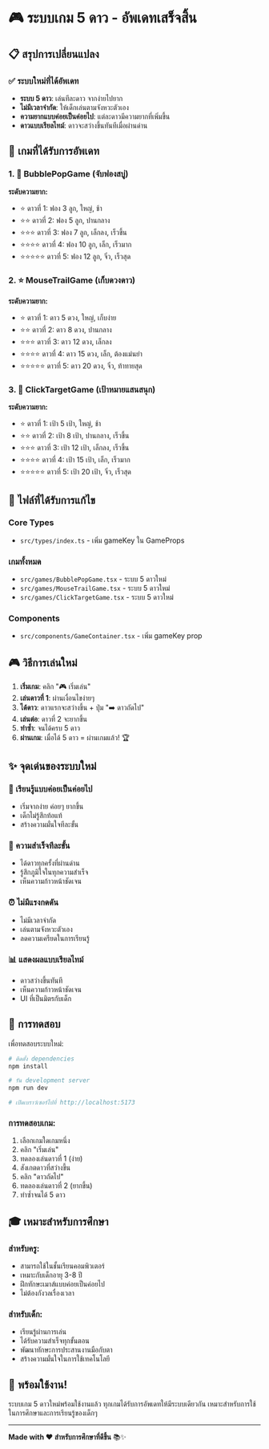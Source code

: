 # 🎮 ระบบเกม 5 ดาว - อัพเดทเสร็จสิ้น

## 📋 สรุปการเปลี่ยนแปลง

### ✅ ระบบใหม่ที่ได้อัพเดท
- **ระบบ 5 ดาว**: เล่นทีละดาว จากง่ายไปยาก
- **ไม่มีเวลาจำกัด**: ให้เด็กเล่นตามจังหวะตัวเอง
- **ความยากแบบค่อยเป็นค่อยไป**: แต่ละดาวมีความยากที่เพิ่มขึ้น
- **ดาวแบบเรียลไทม์**: ดาวจะสว่างขึ้นทันทีเมื่อผ่านด่าน

## 🎯 เกมที่ได้รับการอัพเดท

### 1. 🫧 BubblePopGame (จับฟองสบู่)
**ระดับความยาก:**
- ⭐ ดาวที่ 1: ฟอง 3 ลูก, ใหญ่, ช้า
- ⭐⭐ ดาวที่ 2: ฟอง 5 ลูก, ปานกลาง
- ⭐⭐⭐ ดาวที่ 3: ฟอง 7 ลูก, เล็กลง, เร็วขึ้น
- ⭐⭐⭐⭐ ดาวที่ 4: ฟอง 10 ลูก, เล็ก, เร็วมาก
- ⭐⭐⭐⭐⭐ ดาวที่ 5: ฟอง 12 ลูก, จิ๋ว, เร็วสุด

### 2. ⭐ MouseTrailGame (เก็บดวงดาว)
**ระดับความยาก:**
- ⭐ ดาวที่ 1: ดาว 5 ดวง, ใหญ่, เก็บง่าย
- ⭐⭐ ดาวที่ 2: ดาว 8 ดวง, ปานกลาง
- ⭐⭐⭐ ดาวที่ 3: ดาว 12 ดวง, เล็กลง
- ⭐⭐⭐⭐ ดาวที่ 4: ดาว 15 ดวง, เล็ก, ต้องแม่นยำ
- ⭐⭐⭐⭐⭐ ดาวที่ 5: ดาว 20 ดวง, จิ๋ว, ท้าทายสุด

### 3. 🎯 ClickTargetGame (เป้าหมายแสนสนุก)
**ระดับความยาก:**
- ⭐ ดาวที่ 1: เป้า 5 เป้า, ใหญ่, ช้า
- ⭐⭐ ดาวที่ 2: เป้า 8 เป้า, ปานกลาง, เร็วขึ้น
- ⭐⭐⭐ ดาวที่ 3: เป้า 12 เป้า, เล็กลง, เร็วขึ้น
- ⭐⭐⭐⭐ ดาวที่ 4: เป้า 15 เป้า, เล็ก, เร็วมาก
- ⭐⭐⭐⭐⭐ ดาวที่ 5: เป้า 20 เป้า, จิ๋ว, เร็วสุด

## 🔧 ไฟล์ที่ได้รับการแก้ไข

### Core Types
- `src/types/index.ts` - เพิ่ม gameKey ใน GameProps

### เกมทั้งหมด
- `src/games/BubblePopGame.tsx` - ระบบ 5 ดาวใหม่
- `src/games/MouseTrailGame.tsx` - ระบบ 5 ดาวใหม่
- `src/games/ClickTargetGame.tsx` - ระบบ 5 ดาวใหม่

### Components
- `src/components/GameContainer.tsx` - เพิ่ม gameKey prop

## 🎮 วิธีการเล่นใหม่

1. **เริ่มเกม**: คลิก "🎮 เริ่มเล่น"
2. **เล่นดาวที่ 1**: ผ่านเงื่อนไขง่ายๆ
3. **ได้ดาว**: ดาวแรกจะสว่างขึ้น + ปุ่ม "➡️ ดาวถัดไป"
4. **เล่นต่อ**: ดาวที่ 2 จะยากขึ้น
5. **ทำซ้ำ**: จนได้ครบ 5 ดาว
6. **ผ่านเกม**: เมื่อได้ 5 ดาว = ผ่านเกมแล้ว! 🏆

## ✨ จุดเด่นของระบบใหม่

### 🎯 เรียนรู้แบบค่อยเป็นค่อยไป
- เริ่มจากง่าย ค่อยๆ ยากขึ้น
- เด็กไม่รู้สึกท้อแท้
- สร้างความมั่นใจทีละขั้น

### 🌟 ความสำเร็จทีละขั้น
- ได้ดาวทุกครั้งที่ผ่านด่าน
- รู้สึกภูมิใจในทุกความสำเร็จ
- เห็นความก้าวหน้าชัดเจน

### ⏰ ไม่มีแรงกดดัน
- ไม่มีเวลาจำกัด
- เล่นตามจังหวะตัวเอง
- ลดความเครียดในการเรียนรู้

### 📊 แสดงผลแบบเรียลไทม์
- ดาวสว่างขึ้นทันที
- เห็นความก้าวหน้าชัดเจน
- UI ที่เป็นมิตรกับเด็ก

## 🧪 การทดสอบ

เพื่อทดสอบระบบใหม่:

```bash
# ติดตั้ง dependencies
npm install

# รัน development server
npm run dev

# เปิดเบราว์เซอร์ไปที่ http://localhost:5173
```

### การทดสอบเกม:
1. เลือกเกมใดเกมหนึ่ง
2. คลิก "เริ่มเล่น"
3. ทดลองเล่นดาวที่ 1 (ง่าย)
4. สังเกตดาวที่สว่างขึ้น
5. คลิก "ดาวถัดไป"
6. ทดลองเล่นดาวที่ 2 (ยากขึ้น)
7. ทำซ้ำจนได้ 5 ดาว

## 🎓 เหมาะสำหรับการศึกษา

### สำหรับครู:
- สามารถใช้ในชั้นเรียนคอมพิวเตอร์
- เหมาะกับเด็กอายุ 3-8 ปี
- ฝึกทักษะเมาส์แบบค่อยเป็นค่อยไป
- ไม่ต้องกังวลเรื่องเวลา

### สำหรับเด็ก:
- เรียนรู้ผ่านการเล่น
- ได้รับความสำเร็จทุกขั้นตอน
- พัฒนาทักษะการประสานงานมือกับตา
- สร้างความมั่นใจในการใช้เทคโนโลยี

## 🚀 พร้อมใช้งาน!

ระบบเกม 5 ดาวใหม่พร้อมใช้งานแล้ว ทุกเกมได้รับการอัพเดทให้มีระบบเดียวกัน เหมาะสำหรับการใช้ในการศึกษาและการเรียนรู้ของเด็กๆ

---
**Made with ❤️ สำหรับการศึกษาที่ดีขึ้น** 📚✨